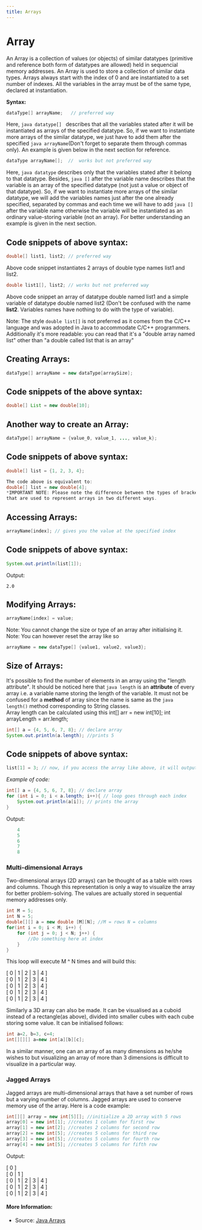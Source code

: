 ```yaml
---
title: Arrays
---
```


# Array

An Array is a collection of values (or objects) of similar datatypes (primitive and reference both form of datatypes are allowed) held in sequencial memory addresses.
An Array is used to store a collection of similar data types. 
Arrays always start with the index of 0 and are instantiated to a set number of indexes. 
All the variables in the array must be of the same type, declared at instantiation.

**Syntax:**

```java
dataType[] arrayName;   // preferred way
```
Here, ```java datatype[] ``` describes that all the variables stated after it will be instantiated as arrays of the specified datatype. So, if we want to instantiate more arrays of the similar datatype, we just have to add them after the specified ```java arrayName```(Don't forget to separate them through commas only). An example is given below in the next section for reference. 
```java
dataType arrayName[];  //  works but not preferred way
```
Here, ```java datatype``` describes only that the variables stated after it belong to that datatype. Besides, ```java []``` after the variable name describes that the variable is an array of the specified datatype (not just a value or object of that datatype). So, if we want to instantiate more arrays of the similar datatype, we will add the variables names just after the one already specified, separated by commas and each time we will have to add ```java []``` after the variable name otherwise the variable will be instantiated as an ordinary value-storing variable (not an array). For better understanding an example is given in the next section.

## Code snippets of above syntax:

```java
double[] list1, list2; // preferred way
```
Above code snippet instantiates 2 arrays of double type names list1 and list2.
```java
double list1[], list2; // works but not preferred way
```
Above code snippet an array of datatype double named list1 and a simple variable of datatype double named list2 (Don't be confused with the name **list2**. Variables names have nothing to do with the type of variable).

Note: The style `double list[]` is not preferred as it comes from the C/C++ language and was adopted in Java to accommodate C/C++ programmers. Additionally it's more readable: you can read that it's a "double array named list" other than "a double called list that is an array"

## Creating Arrays:

```java
dataType[] arrayName = new dataType[arraySize];
```

## Code snippets of the above syntax:

```java
double[] List = new double[10];
```

## Another way to create an Array:

```java
dataType[] arrayName = {value_0, value_1, ..., value_k};
```

## Code snippets of above syntax:

```java
double[] list = {1, 2, 3, 4};

The code above is equivalent to:
double[] list = new double[4];
*IMPORTANT NOTE: Please note the difference between the types of brackets
that are used to represent arrays in two different ways.
```

## Accessing Arrays:
```java
arrayName[index]; // gives you the value at the specified index
```

## Code snippets of above syntax:
```java
System.out.println(list[1]);
```
Output:
```
2.0
```

## Modifying Arrays:
```java
arrayName[index] = value; 
```

Note: You cannot change the size or type of an array after initialising it.
Note: You can however reset the array like so

```java
arrayName = new dataType[] {value1, value2, value3};
```

## Size of Arrays:
It's possible to find the number of elements in an array using the "length attribute". It should be noticed here that ```java length``` is an **attribute** of every array i.e. a variable name storing the length of the variable. It must not be confused for a **method** of array since the name is same as the ```java length()``` method corresponding to String classes.\
Array length can be calculated using this
int[] arr = new int[10];
int arrayLength = arr.length;
```java
int[] a = {4, 5, 6, 7, 8}; // declare array
System.out.println(a.length); //prints 5
```

## Code snippets of above syntax:
```java
list[1] = 3; // now, if you access the array like above, it will output 3 rather than 2
```

_Example of code:_

```java
int[] a = {4, 5, 6, 7, 8}; // declare array
for (int i = 0; i < a.length; i++){ // loop goes through each index
    System.out.println(a[i]); // prints the array
}
```

Output:
```java
    4
    5
    6
    7
    8
```


### Multi-dimensional Arrays
Two-dimensional arrays (2D arrays) can be thought of as a table with rows and columns. Though this representation is only a way to visualize the array for better problem-solving. The values are actually stored in sequential memory addresses only.
```java
int M = 5;
int N = 5;
double[][] a = new double [M][N]; //M = rows N = columns
for(int i = 0; i < M; i++) {
    for (int j = 0; j < N; j++) {
        //Do something here at index 
    }
}
```
This loop will execute M ^ N times and will build this:

[ 0 | 1 | 2 | 3 | 4 ]  
[ 0 | 1 | 2 | 3 | 4 ]  
[ 0 | 1 | 2 | 3 | 4 ]  
[ 0 | 1 | 2 | 3 | 4 ]  
[ 0 | 1 | 2 | 3 | 4 ]  

Similarly a 3D array can also be made. It can be visualised as a cuboid instead of a rectangle(as above), divided into smaller cubes with each cube storing some value. It can be initialised follows:
```java
int a=2, b=3, c=4;
int[][][] a=new int[a][b][c];
```
In a similar manner, one can an array of as many dimensions as he/she wishes to but visualizing an array of more than 3 dimensions is difficult to visualize in a particular way.

### Jagged Arrays
Jagged arrays are multi-dimensional arrays that have a set number of rows but a varying number of columns. Jagged arrays are used to conserve memory use of the array. Here is a code example:


```java
int[][] array = new int[5][]; //initialize a 2D array with 5 rows
array[0] = new int[1]; //creates 1 column for first row
array[1] = new int[2]; //creates 2 columns for second row
array[2] = new int[5]; //creates 5 columns for third row
array[3] = new int[5]; //creates 5 columns for fourth row
array[4] = new int[5]; //creates 5 columns for fifth row
```	

Output: 

[ 0 ]                  
[ 0 | 1 ]              
[ 0 | 1 | 2 | 3 | 4 ]  
[ 0 | 1 | 2 | 3 | 4 ]  
[ 0 | 1 | 2 | 3 | 4 ]  

#### More Information:
* Source: <a href='https://docs.oracle.com/javase/tutorial/java/nutsandbolts/arrays.html' target='_blank' rel='nofollow'>Java Arrays</a>

